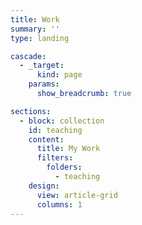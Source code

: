 ```yaml
---
title: Work
summary: ''
type: landing

cascade:
  - _target:
      kind: page
    params:
      show_breadcrumb: true

sections:
  - block: collection
    id: teaching
    content:
      title: My Work
      filters:
        folders:
          - teaching
    design:
      view: article-grid
      columns: 1
---
```

